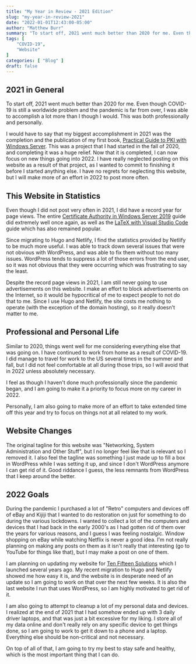 ```yaml
---
title: "My Year in Review - 2021 Edition"
slug: "my-year-in-review-2021"
date: "2022-01-01T12:43:00-05:00"
author: "Matthew Burr"
summary: "To start off, 2021 went much better than 2020 for me. Even though COVID-19 is still a worldwide problem and the pandemic is far from over, I was able to accomplish a lot more than I though I would. This was both professionally and personally."
tags: [
    "COVID-19",
    "Website"
]
categories: [ "Blog" ]
draft: false
---
```


## 2021 in General

To start off, 2021 went much better than 2020 for me. Even though COVID-19 is still a worldwide problem and the pandemic is far from over, I was able to accomplish a lot more than I though I would. This was both professionally and personally.

I would have to say that my biggest accomplishment in 2021 was the completion and the publication of my first book, [Practical Guide to PKI with Windows Server](/publications/practical-guide-to-pki-with-windows-server/). This was a project that I had started in the fall of 2020, and completing it was a huge relief. Now that it is completed, I can now focus on new things going into 2022. I have really neglected posting on this website as a result of that project, as I wanted to commit to finishing it before I started anything else. I have no regrets for neglecting this website, but I will make more of an effort in 2022 to post more often.

## This Website in Statistics

Even though I did not post very often in 2021, I did have a record year for page views. The entire [Certificate Authority in Windows Server 2019](/blog/2020/03/09/certificate-authority-windows-server-2019/) guide did extremely well once again, as well as the [LaTeX with Visual Studio Code](/blog/2020/01/23/visual-studio-code-with-latex/) guide which has also remained popular.

Since migrating to Hugo and Netlify, I find the statistics provided by Netlify to be much more useful. I was able to track down several issues that were not obvious with WordPress, and was able to fix them without too many issues. WordPress tends to suppress a lot of those errors from the end user, so it was not obvious that they were occurring which was frustrating to say the least.

Despite the record page views in 2021, I am still never going to use advertisements on this website. I make an effort to block advertisements on the Internet, so it would be hypocritical of me to expect people to not do that to me. Since I use Hugo and Netlify, the site costs me nothing to operate (with the exception of the domain hosting), so it really doesn't matter to me.

## Professional and Personal Life

Similar to 2020, things went well for me considering everything else that was going on. I have continued to work from home as a result of COVID-19. I did manage to travel for work to the US several times in the summer and fall, but I did not feel comfortable at all during those trips, so I will avoid that in 2022 unless absolutely necessary.

I feel as though I haven't done much professionally since the pandemic began, and I am going to make it a priority to focus more on my career in 2022.

Personally, I am also going to make more of an effort to take extended time off this year and try to focus on things not at all related to my work.

## Website Changes

The original tagline for this website was "Networking, System Administration and Other Stuff", but I no longer feel like that is relevant so I removed it. I also feel the tagline was something I just made up to fill a box in WordPress while I was setting it up, and since I don't WordPress anymore I can get rid of it. Good riddance I guess, the less remnants from WordPress that I keep around the better.

## 2022 Goals

During the pandemic I purchased a lot of "Retro" computers and devices off of eBay and Kijiji that I wanted to do restoration on just for something to do during the various lockdowns. I wanted to collect a lot of the computers and devices that I had back in the early 2000's as I had gotten rid of them over the years for various reasons, and I guess I was feeling nostalgic. Window shopping on eBay while watching Netflix is never a good idea. I'm not really planning on making any posts on them as it isn't really that interesting (go to YouTube for things like that), but I may make a post on one of them.

I am planning on updating my website for [Ten Fifteen Solutions](https://tenfifteen.ca/) which I launched several years ago. My recent migration to Hugo and Netlify showed me how easy it is, and the website is in desperate need of an update so I am going to work on that over the next few weeks. It is also the last website I run that uses WordPress, so I am highly motivated to get rid of it.

I am also going to attempt to cleanup a lot of my personal data and devices. I realized at the end of 2021 that I had somehow ended up with 3 daily driver laptops, and that was just a bit excessive for my liking. I store all of my data online and don't really rely on any specific device to get things done, so I am going to work to get it down to a phone and a laptop. Everything else should be non-critical and not necessary.

On top of all of that, I am going to try my best to stay safe and healthy, which is the most important thing that I can do.
